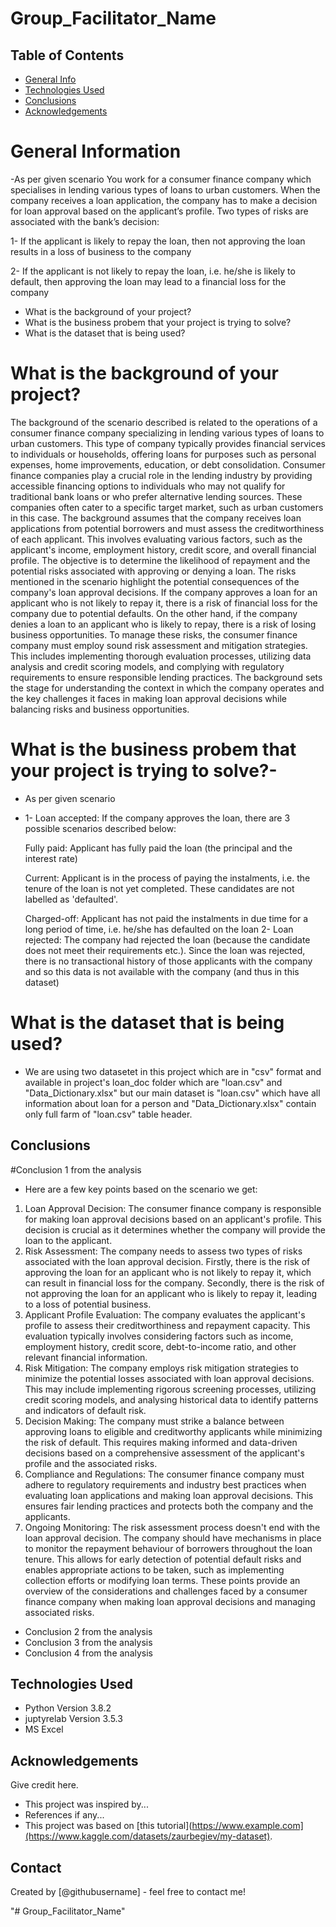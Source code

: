# Group_Facilitator_Name
## Table of Contents
* [General Info](#general-information)
* [Technologies Used](#technologies-used)
* [Conclusions](#conclusions)
* [Acknowledgements](#acknowledgements)

 # General Information
-As per given scenario 
You work for a consumer finance company which specialises in lending various types of loans to urban customers. When the company receives a loan application, the company has to make a decision for loan approval based on the applicant’s profile. Two types of risks are associated with the bank’s decision:

   1- If the applicant is likely to repay the loan, then not approving the loan results in a loss of business to the company

   2- If the applicant is not likely to repay the loan, i.e. he/she is likely to default, then approving the loan may lead to a financial loss for the company
- What is the background of your project?
- What is the business probem that your project is trying to solve?
- What is the dataset that is being used?

# What is the background of your project?
The background of the scenario described is related to the operations of a consumer finance company specializing in lending various types of loans to urban customers. This type of company typically provides financial services to individuals or households, offering loans for purposes such as personal expenses, home improvements, education, or debt consolidation.
Consumer finance companies play a crucial role in the lending industry by providing accessible financing options to individuals who may not qualify for traditional bank loans or who prefer alternative lending sources. These companies often cater to a specific target market, such as urban customers in this case.
The background assumes that the company receives loan applications from potential borrowers and must assess the creditworthiness of each applicant. This involves evaluating various factors, such as the applicant's income, employment history, credit score, and overall financial profile. The objective is to determine the likelihood of repayment and the potential risks associated with approving or denying a loan.
The risks mentioned in the scenario highlight the potential consequences of the company's loan approval decisions. If the company approves a loan for an applicant who is not likely to repay it, there is a risk of financial loss for the company due to potential defaults. On the other hand, if the company denies a loan to an applicant who is likely to repay, there is a risk of losing business opportunities.
To manage these risks, the consumer finance company must employ sound risk assessment and mitigation strategies. This includes implementing thorough evaluation processes, utilizing data analysis and credit scoring models, and complying with regulatory requirements to ensure responsible lending practices.
The background sets the stage for understanding the context in which the company operates and the key challenges it faces in making loan approval decisions while balancing risks and business opportunities.

# What is the business probem that your project is trying to solve?-
- As per given scenario
-    1- Loan accepted: If the company approves the loan, there are 3 possible scenarios described below:

        Fully paid: Applicant has fully paid the loan (the principal and the interest rate)

        Current: Applicant is in the process of paying the instalments, i.e. the tenure of the loan is not yet completed. These candidates are not labelled as 'defaulted'.

        Charged-off: Applicant has not paid the instalments in due time for a long period of time, i.e. he/she has defaulted on the loan 
  2- Loan rejected: The company had rejected the loan (because the candidate does not meet their requirements etc.). Since the loan was rejected, there is no transactional history of those applicants with the company and so this data is not available with the company (and thus in this dataset)

# What is the dataset that is being used?
- We are using two datasetet in this project which are in "csv" format and available in project's loan_doc folder which are "loan.csv" and "Data_Dictionary.xlsx" but our main dataset is "loan.csv" which have all information about loan for a person and "Data_Dictionary.xlsx" contain only full farm of "loan.csv" table header.



<!-- You can include any other section that is pertinent to your problem -->



<!-- You don't have to answer all the questions - just the ones relevant to your project. -->

## Conclusions
#Conclusion 1 from the analysis
- Here are a few key points based on the scenario we get:
1.	Loan Approval Decision: The consumer finance company is responsible for making loan approval decisions based on an applicant's profile. This decision is crucial as it determines whether the company will provide the loan to the applicant.
2.	Risk Assessment: The company needs to assess two types of risks associated with the loan approval decision. Firstly, there is the risk of approving the loan for an applicant who is not likely to repay it, which can result in financial loss for the company. Secondly, there is the risk of not approving the loan for an applicant who is likely to repay it, leading to a loss of potential business.
3.	Applicant Profile Evaluation: The company evaluates the applicant's profile to assess their creditworthiness and repayment capacity. This evaluation typically involves considering factors such as income, employment history, credit score, debt-to-income ratio, and other relevant financial information.
4.	Risk Mitigation: The company employs risk mitigation strategies to minimize the potential losses associated with loan approval decisions. This may include implementing rigorous screening processes, utilizing credit scoring models, and analysing historical data to identify patterns and indicators of default risk.
5.	Decision Making: The company must strike a balance between approving loans to eligible and creditworthy applicants while minimizing the risk of default. This requires making informed and data-driven decisions based on a comprehensive assessment of the applicant's profile and the associated risks.
6.	Compliance and Regulations: The consumer finance company must adhere to regulatory requirements and industry best practices when evaluating loan applications and making loan approval decisions. This ensures fair lending practices and protects both the company and the applicants.
7.	Ongoing Monitoring: The risk assessment process doesn't end with the loan approval decision. The company should have mechanisms in place to monitor the repayment behaviour of borrowers throughout the loan tenure. This allows for early detection of potential default risks and enables appropriate actions to be taken, such as implementing collection efforts or modifying loan terms.
These points provide an overview of the considerations and challenges faced by a consumer finance company when making loan approval decisions and managing associated risks.

- Conclusion 2 from the analysis
- Conclusion 3 from the analysis
- Conclusion 4 from the analysis

<!-- You don't have to answer all the questions - just the ones relevant to your project. -->


## Technologies Used
- Python Version 3.8.2
- juptyrelab Version 3.5.3
- MS Excel

<!-- As the libraries versions keep on changing, it is recommended to mention the version of library used in this project -->

## Acknowledgements
Give credit here.
- This project was inspired by...
- References if any...
- This project was based on [this tutorial](https://www.example.com](https://www.kaggle.com/datasets/zaurbegiev/my-dataset).


## Contact
Created by [@githubusername] - feel free to contact me!


<!-- Optional -->
<!-- ## License -->
<!-- This project is open source and available under the [... License](). -->

<!-- You don't have to include all sections - just the one's relevant to your project -->
"# Group_Facilitator_Name" 
